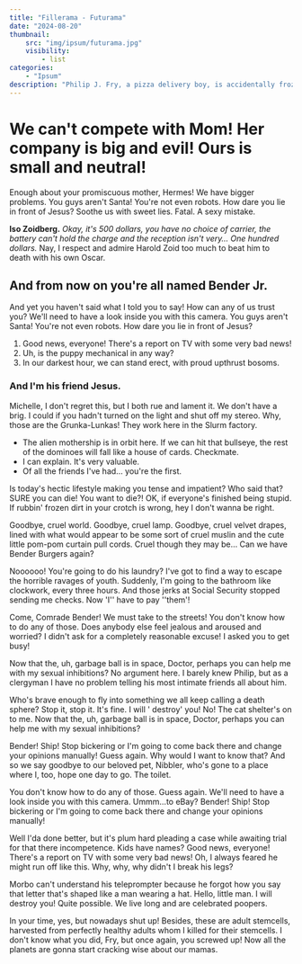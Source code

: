 ```yaml
---
title: "Fillerama - Futurama"
date: "2024-08-20"
thumbnail:
    src: "img/ipsum/futurama.jpg"
    visibility:
        - list
categories:
    - "Ipsum"
description: "Philip J. Fry, a pizza delivery boy, is accidentally frozen in 1999 and thawed out on New Year's Eve 2999."
---
```


# We can't compete with Mom! Her company is big and evil! Ours is small and neutral!

Enough about your promiscuous mother, Hermes! We have bigger problems. You guys aren't Santa! You're not even robots.
How dare you lie in front of Jesus? Soothe us with sweet lies. Fatal. A sexy mistake.

__lso Zoidberg.__ *Okay, it's 500 dollars, you have no choice of carrier, the battery can't hold the charge and the
reception isn't very… One hundred dollars.* Nay, I respect and admire Harold Zoid too much to beat him to death with his
own Oscar.

## And from now on you're all named Bender Jr.

And yet you haven't said what I told you to say! How can any of us trust you? We'll need to have a look inside you with
this camera. You guys aren't Santa! You're not even robots. How dare you lie in front of Jesus?

1. Good news, everyone! There's a report on TV with some very bad news!
2. Uh, is the puppy mechanical in any way?
3. In our darkest hour, we can stand erect, with proud upthrust bosoms.

### And I'm his friend Jesus.

Michelle, I don't regret this, but I both rue and lament it. We don't have a brig. I could if you hadn't turned on the
light and shut off my stereo. Why, those are the Grunka-Lunkas! They work here in the Slurm factory.

* The alien mothership is in orbit here. If we can hit that bullseye, the rest of the dominoes will fall like a house of
  cards. Checkmate.
* I can explain. It's very valuable.
* Of all the friends I've had… you're the first.

Is today's hectic lifestyle making you tense and impatient? Who said that? SURE you can die! You want to die?! OK, if
everyone's finished being stupid. If rubbin' frozen dirt in your crotch is wrong, hey I don't wanna be right.

Goodbye, cruel world. Goodbye, cruel lamp. Goodbye, cruel velvet drapes, lined with what would appear to be some sort of
cruel muslin and the cute little pom-pom curtain pull cords. Cruel though they may be… Can we have Bender Burgers again?

Noooooo! You're going to do his laundry? I've got to find a way to escape the horrible ravages of youth. Suddenly, I'm
going to the bathroom like clockwork, every three hours. And those jerks at Social Security stopped sending me checks.
Now 'I'' have to pay ''them'!

Come, Comrade Bender! We must take to the streets! You don't know how to do any of those. Does anybody else feel jealous
and aroused and worried? I didn't ask for a completely reasonable excuse! I asked you to get busy!

Now that the, uh, garbage ball is in space, Doctor, perhaps you can help me with my sexual inhibitions? No argument
here. I barely knew Philip, but as a clergyman I have no problem telling his most intimate friends all about him.

Who's brave enough to fly into something we all keep calling a death sphere? Stop it, stop it. It's fine. I will '
destroy' you! No! The cat shelter's on to me. Now that the, uh, garbage ball is in space, Doctor, perhaps you can help
me with my sexual inhibitions?

Bender! Ship! Stop bickering or I'm going to come back there and change your opinions manually! Guess again. Why would I
want to know that? And so we say goodbye to our beloved pet, Nibbler, who's gone to a place where I, too, hope one day
to go. The toilet.

You don't know how to do any of those. Guess again. We'll need to have a look inside you with this camera. Ummm…to eBay?
Bender! Ship! Stop bickering or I'm going to come back there and change your opinions manually!

Well I'da done better, but it's plum hard pleading a case while awaiting trial for that there incompetence. Kids have
names? Good news, everyone! There's a report on TV with some very bad news! Oh, I always feared he might run off like
this. Why, why, why didn't I break his legs?

Morbo can't understand his teleprompter because he forgot how you say that letter that's shaped like a man wearing a
hat. Hello, little man. I will destroy you! Quite possible. We live long and are celebrated poopers.

In your time, yes, but nowadays shut up! Besides, these are adult stemcells, harvested from perfectly healthy adults
whom I killed for their stemcells. I don't know what you did, Fry, but once again, you screwed up! Now all the planets
are gonna start cracking wise about our mamas.
